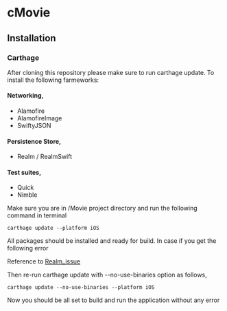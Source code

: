 # cMovie

## Installation

### Carthage
After cloning this repository please make sure to run carthage update. To install
the following farmeworks:

#### Networking, 
- Alamofire 
- AlamofireImage 
- SwiftyJSON 

#### Persistence Store, 
- Realm / RealmSwift 

#### Test suites, 
- Quick 
- Nimble

Make sure you are in /Movie project directory and run the following command in terminal

```
carthage update --platform iOS
```
All packages should be installed and ready for build. In case if you get the following error 

Reference to [Realm_issue](https://github.com/realm/realm-cocoa/issues/5709)


Then re-run carthage update with --no-use-binaries option as follows,


```
carthage update --no-use-binaries --platform iOS
```
Now you should be all set to build and run the application without any error
